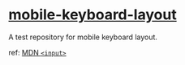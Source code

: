 # [mobile-keyboard-layout](https://repeat.github.io/mobile-keyboard-layout/)
A test repository for mobile keyboard layout.

ref: [MDN `<input>`](https://developer.mozilla.org/en-US/docs/Web/HTML/Element/input)

